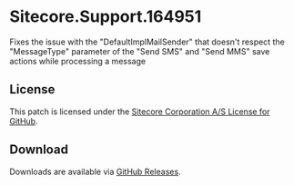 # Sitecore.Support.164951
Fixes the issue with the &quot;DefaultImplMailSender&quot; that doesn't respect the &quot;MessageType&quot; parameter of the &quot;Send SMS&quot; and &quot;Send MMS&quot; save actions while processing a message

## License  
This patch is licensed under the [Sitecore Corporation A/S License for GitHub](https://github.com/sitecoresupport/Sitecore.Support.164951/blob/master/LICENSE).  

## Download  
Downloads are available via [GitHub Releases](https://github.com/sitecoresupport/Sitecore.Support.164951/releases).  
